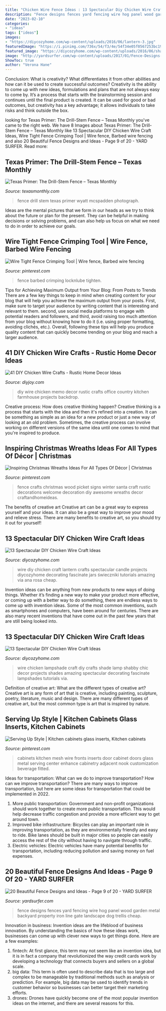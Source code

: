 ```yaml
---
title: "Chicken Wire Fence Ideas : 13 Spectacular Diy Chicken Wire Craft Ideas"
description: "Fence designs fences yard fencing wire hog panel wood garden metal backyard property iron line gate landscape dog trellis cheap"
date: "2023-02-10"
categories:
- "ideas"
tags: ["ideas"]
images:
- "https://diycozyhome.com/wp-content/uploads/2016/06/lantern-3.jpg"
featuredImage: "https://i.pinimg.com/736x/54/f3/4e/54f34e05f0567253bc1940a8c5b2db7c.jpg"
featured_image: "https://diycozyhome.com/wp-content/uploads/2016/06/shade-2.jpg"
image: "http://yardsurfer.com/wp-content/uploads/2017/01/Fence-Designs-and-Ideas-9.jpg"
ShowToc: true
author: "Verona Hane"
---
```



Conclusion: What is creativity? What differentiates it from other abilities and how can it be used to create successful outcomes?
Creativity is the ability to come up with new ideas, formulations and plans that are not always easy to come by. It’s a process that starts with the brainstorming session and continues until the final product is created. It can be used for good or bad outcomes, but creativity has a key advantage; it allows individuals to take risks and think outside the box.

	

		
looking for Texas Primer: The Drill-Stem Fence – Texas Monthly you've came to the right web. We have 8 Images about Texas Primer: The Drill-Stem Fence – Texas Monthly like 13 Spectacular DIY Chicken Wire Craft Ideas, Wire Tight Fence Crimping Tool | Wire fence, Barbed wire fencing and also 20 Beautiful Fence Designs and Ideas - Page 9 of 20 - YARD SURFER. Read more:
		
    
## Texas Primer: The Drill-Stem Fence – Texas Monthly

<img loading=lazy src="https://www.texasmonthly.com/wp-content/uploads/1988/11/3988-600x0-c-default.jpeg" onerror="this.onerror=null;this.src='https://tse1.mm.bing.net/th?id=OIP.LcDUeHeYkaU8J9034qpgAgHaKW&amp;pid=15.1';" alt="Texas Primer: The Drill-Stem Fence – Texas Monthly">

_Source: texasmonthly.com_

>fence drill stem texas primer wyatt mcspadden photograph. 

	

Ideas are the mental pictures that we form in our heads as we try to think about the future or plan for the present. They can be helpful in making decisions or solving problems, and can also help us focus on what we need to do in order to achieve our goals.

    
## Wire Tight Fence Crimping Tool | Wire Fence, Barbed Wire Fencing

<img loading=lazy src="https://i.pinimg.com/736x/fd/19/de/fd19dea8e54c15c53de628f711d247e7.jpg" onerror="this.onerror=null;this.src='https://tse2.mm.bing.net/th?id=OIP.WKfGCfs-7J-yPuvD4kszJQHaJ3&amp;pid=15.1';" alt="Wire Tight Fence Crimping Tool | Wire fence, Barbed wire fencing">

_Source: pinterest.com_

>fence barbed crimping locknlube tighten. 

	

Tips for Achieving Maximum Output from Your Blog: From Posts to Trends
There are a few key things to keep in mind when creating content for your blog that will help you achieve the maximum output from your posts. First, make sure to target your audience by writing content that is interesting and relevant to them. second, use social media platforms to engage with potential readers and followers, and third, avoid raising too much attention from your blog without knowing how to do it (i.e. using proper formatting, avoiding clichés, etc.). Overall, following these tips will help you produce quality content that can quickly become trending on your blog and reach a larger audience.

    
## 41 DIY Chicken Wire Crafts - Rustic Home Decor Ideas

<img loading=lazy src="https://diyjoy.com/wp-content/uploads/2017/05/DIY-Office-Memo-Board.jpg" onerror="this.onerror=null;this.src='https://tse2.mm.bing.net/th?id=OIP.cDdcFK552QYOCE7WZ7lUeQHaLJ&amp;pid=15.1';" alt="41 DIY Chicken Wire Crafts - Rustic Home Decor Ideas">

_Source: diyjoy.com_

>diy wire chicken memo decor rustic crafts office country kitchen farmhouse projects backdrop. 

	

Creative process: How does creative thinking happen?
Creative thinking is a process that starts with the idea and then it's refined into a creation. It can be something as simple as an idea for a new product or just a new way of looking at an old problem. Sometimes, the creative process can involve working on different versions of the same idea until one comes to mind that you're inspired to produce.

    
## Inspiring Christmas Wreaths Ideas For All Types Of Décor | Christmas

<img loading=lazy src="https://i.pinimg.com/736x/54/f3/4e/54f34e05f0567253bc1940a8c5b2db7c.jpg" onerror="this.onerror=null;this.src='https://tse2.mm.bing.net/th?id=OIP.-4hcOqOAZDwdNLFm4uj_BAHaJ3&amp;pid=15.1';" alt="Inspiring Christmas Wreaths Ideas For All Types Of Décor | Christmas">

_Source: pinterest.com_

>fence crafts christmas wood picket signs winter santa craft rustic decorations welcome decoration diy awesome wreaths decor craftandhomeideas. 

	

The benefits of creative art
Creative art can be a great way to express yourself and your ideas. It can also be a great way to improve your mood and relieve stress. There are many benefits to creative art, so you should try it out for yourself!

    
## 13 Spectacular DIY Chicken Wire Craft Ideas

<img loading=lazy src="https://diycozyhome.com/wp-content/uploads/2016/06/lantern-3.jpg" onerror="this.onerror=null;this.src='https://tse4.mm.bing.net/th?id=OIP.ilGoiL352Gl_isL8dvDhUQHaKe&amp;pid=15.1';" alt="13 Spectacular DIY Chicken Wire Craft Ideas">

_Source: diycozyhome.com_

>wire diy chicken craft lantern crafts spectacular candle projects diycozyhome decorating fascinate jars świeczniki tutorials amazing via ana rosa cheap. 

	

Invention ideas can be anything from new products to new ways of doing things. Whether it’s finding a new way to make your product more effective, or coming up with a better way to do something, there are endless ways to come up with invention ideas. Some of the most common inventions, such as smartphones and computers, have been around for centuries. There are also many recent inventions that have come out in the past few years that are still being looked into.

    
## 13 Spectacular DIY Chicken Wire Craft Ideas

<img loading=lazy src="https://diycozyhome.com/wp-content/uploads/2016/06/shade-2.jpg" onerror="this.onerror=null;this.src='https://tse4.mm.bing.net/th?id=OIP.Vsq1Lk4QVlVTxN01cGDyUwHaLH&amp;pid=15.1';" alt="13 Spectacular DIY Chicken Wire Craft Ideas">

_Source: diycozyhome.com_

>wire chicken lampshade craft diy crafts shade lamp shabby chic decor projects shades amazing spectacular decorating fascinate lampshades tutorials via. 

	

Definition of creative art: What are the different types of creative art?
Creative art is any form of art that is creative, including painting, sculpture, poetry, literature, music and design. There are many different types of creative art, but the most common type is art that is inspired by nature.

    
## Serving Up Style | Kitchen Cabinets Glass Inserts, Kitchen Cabinets

<img loading=lazy src="https://i.pinimg.com/originals/b1/54/3c/b1543c32a9e8f854909685cc0e10ac41.jpg" onerror="this.onerror=null;this.src='https://tse4.mm.bing.net/th?id=OIP.cxMzdd722ckrHyfjch7apgHaJ3&amp;pid=15.1';" alt="Serving Up Style | Kitchen cabinets glass inserts, Kitchen cabinets">

_Source: pinterest.com_

>cabinets kitchen mesh wire fronts inserts door cabinet doors glass metal serving center enhance cabinetry adjacent nook customization beverage fitted. 

	

Ideas for transportation: What can we do to improve transportation?
How can we improve transportation? 
There are many ways to improve transportation, but here are some ideas for transportation that could be implemented in 2022.

1. More public transportation: Government and non-profit organizations should work together to create more public transportation. This would help decrease traffic congestion and provide a more efficient way to get around town.
2. Improved bike infrastructure: Bicycles can play an important role in improving transportation, as they are environmentally friendly and easy to ride. Bike lanes should be built in major cities so people can easily access the rest of the city without having to navigate through traffic. 
3. Electric vehicles: Electric vehicles have many potential benefits for transportation, including reducing pollution and saving money on fuel expenses.

    
## 20 Beautiful Fence Designs And Ideas - Page 9 Of 20 - YARD SURFER

<img loading=lazy src="http://yardsurfer.com/wp-content/uploads/2017/01/Fence-Designs-and-Ideas-9.jpg" onerror="this.onerror=null;this.src='https://tse1.mm.bing.net/th?id=OIP.if5lF0GvUAqHfvhkq7T5TQHaNK&amp;pid=15.1';" alt="20 Beautiful Fence Designs and Ideas - Page 9 of 20 - YARD SURFER">

_Source: yardsurfer.com_

>fence designs fences yard fencing wire hog panel wood garden metal backyard property iron line gate landscape dog trellis cheap. 

	

Innovation in business:
Invention ideas are the lifeblood of business innovation. By understanding the basics of how these ideas work, businesses can come up with clever new ways to get things done. Here are a few examples: 
1. fintech: At first glance, this term may not seem like an invention idea, but it is in fact a company that revolutionized the way credit cards work by developing a technology that connects buyers and sellers on a global scale.
2. big data: This term is often used to describe data that is too large and complex to be manageable by traditional methods such as analysis or prediction. For example, big data may be used to identify trends in customer behavior so businesses can better target their marketing efforts. 
3. drones: Drones have quickly become one of the most popular invention ideas on the internet, and there are several reasons for this.

